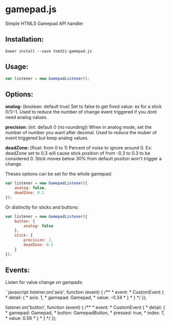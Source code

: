 gamepad.js
================

Simple HTML5 Gamepad API handler

## Installation:

    bower install --save tom32i-gamepad.js

## Usage:

```javascript
var listener = new GamepadListener();
```

## Options:

__analog:__ (boolean: default true)
Set to false to get fixed value: ex for a stick 0/1/-1. Used to reduce the number of change event triggered if you dont need analog values.

__precision:__ (int: default 0 (no rounding))
When in analog mode, set the number of number you want after decimal. Used to reduce the muber of event triggered but keep analog values.

__deadZone:__ (float: from 0 to 1)
Percent of noise to ignore around 0.
Ex: deadZone set to 0.3 will cause stick position of from -0.3 to 0.3 to be considered 0.
Stick moves below 30% from default positon won't trigger a change.

Theses options can be set for the whole gamepad:

```javascript
var listener = new GamepadListener({
    analog: false,
    deadZone: 0.3
});
```

Or distinctly for sticks and buttons:

```javascript
var listener = new GamepadListener({
    button: {
        analog: false
    },
    stick: {
        precision: 2,
        deadZone: 0.5
    }
});
```

## Events:

Listen for value change on gampads:

``javascript
listener.on('axis', function (event) {
    /**
     * event:
     *   CustomEvent {
     *       detail: {
     *           axis: 1,
     *           gamepad: Gamepad,
     *           value: -0.34
     *       }
     *   }
     */
});

listener.on('button',  function (event) {
    /**
     * event:
     *   CustomEvent {
     *       detail: {
     *           gamepad: Gamepad,
     *           button: GamepadButton,
     *           pressed: true,
     *           index: 7,
     *           value: 0.56
     *       }
     *   }
     */
});
```